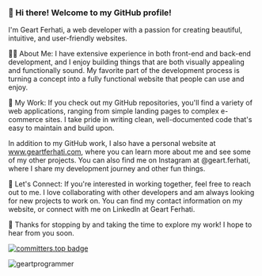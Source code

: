 ### 👋 Hi there! Welcome to my GitHub profile! 

I'm Geart Ferhati, a web developer with a passion for creating beautiful, intuitive, and user-friendly websites.

👨‍💻 About Me:
I have extensive experience in both front-end and back-end development, and I enjoy building things that are both visually appealing and functionally sound. My favorite part of the development process is turning a concept into a fully functional website that people can use and enjoy.

🚀 My Work:
If you check out my GitHub repositories, you'll find a variety of web applications, ranging from simple landing pages to complex e-commerce sites. I take pride in writing clean, well-documented code that's easy to maintain and build upon.

In addition to my GitHub work, I also have a personal website at www.geartferhati.com, where you can learn more about me and see some of my other projects. You can also find me on Instagram at @geart.ferhati, where I share my development journey and other fun things.

🤝 Let's Connect:
If you're interested in working together, feel free to reach out to me. I love collaborating with other developers and am always looking for new projects to work on. You can find my contact information on my website, or connect with me on LinkedIn at Geart Ferhati.

🙏 Thanks for stopping by and taking the time to explore my work! I hope to hear from you soon.

[![committers.top badge](https://user-badge.committers.top/albania_private/geartprogrammer.svg)](https://user-badge.committers.top/albania_private/geartprogrammer)

<p><img align="center" src="https://github-readme-streak-stats.herokuapp.com/?user=geartprogrammer&" alt="geartprogrammer" /></p>

<!--
**geartprogrammer/geartprogrammer** is a ✨ _special_ ✨ repository because its `README.md` (this file) appears on your GitHub profile.

Here are some ideas to get you started:

- 🔭 I’m currently working on ...
- 🌱 I’m currently learning ...
- 👯 I’m looking to collaborate on ...
- 🤔 I’m looking for help with ...
- 💬 Ask me about ...
- 📫 How to reach me: ...
- 😄 Pronouns: ...
- ⚡ Fun fact: ...
-->
